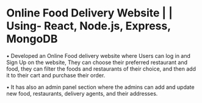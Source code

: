 # Online Food Delivery Website   | |  Using- React, Node.js, Express, MongoDB
•	Developed an Online Food delivery website where Users can log in and Sign Up on the website, They can choose their preferred restaurant and food, they can filter the foods and restaurants of their choice, and then add it to their cart and purchase their order.

•	It has also an admin panel section where the admins can add and update new food, restaurants, delivery agents, and their addresses.

